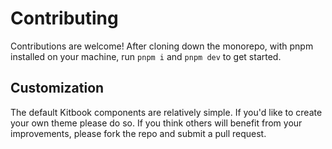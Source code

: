 # Contributing

Contributions are welcome! After cloning down the monorepo, with pnpm installed on your machine, run `pnpm i` and `pnpm dev` to get started.

## Customization

The default Kitbook components are relatively simple. If you'd like to create your own theme please do so. If you think others will benefit from your improvements, please fork the repo and submit a pull request.